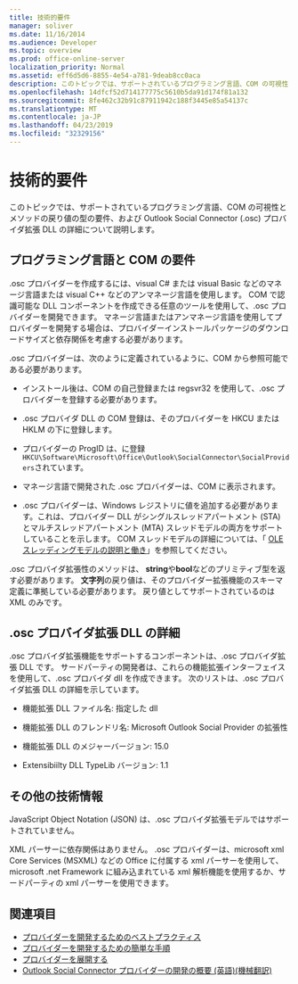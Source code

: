 ```yaml
---
title: 技術的要件
manager: soliver
ms.date: 11/16/2014
ms.audience: Developer
ms.topic: overview
ms.prod: office-online-server
localization_priority: Normal
ms.assetid: eff6d5d6-8855-4e54-a781-9deab8cc0aca
description: このトピックでは、サポートされているプログラミング言語、COM の可視性とメソッドの戻り値の型の要件、および Outlook Social Connector (.osc) プロバイダ拡張 DLL の詳細について説明します。
ms.openlocfilehash: 14dfcf52d714177775c5610b5da91d174f81a132
ms.sourcegitcommit: 8fe462c32b91c87911942c188f3445e85a54137c
ms.translationtype: MT
ms.contentlocale: ja-JP
ms.lasthandoff: 04/23/2019
ms.locfileid: "32329156"
---
```

# <a name="technical-requirements"></a>技術的要件

このトピックでは、サポートされているプログラミング言語、COM の可視性とメソッドの戻り値の型の要件、および Outlook Social Connector (.osc) プロバイダ拡張 DLL の詳細について説明します。 
  
## <a name="programming-language-and-com-requirements"></a>プログラミング言語と COM の要件

.osc プロバイダーを作成するには、visual C# または visual Basic などのマネージ言語または visual C++ などのアンマネージ言語を使用します。 COM で認識可能な DLL コンポーネントを作成できる任意のツールを使用して、.osc プロバイダーを開発できます。 マネージ言語またはアンマネージ言語を使用してプロバイダーを開発する場合は、プロバイダーインストールパッケージのダウンロードサイズと依存関係を考慮する必要があります。
  
.osc プロバイダーは、次のように定義されているように、COM から参照可能である必要があります。
  
- インストール後は、COM の自己登録または regsvr32 を使用して、.osc プロバイダーを登録する必要があります。
    
- .osc プロバイダ DLL の COM 登録は、そのプロバイダーを HKCU または HKLM の下に登録します。 
    
- プロバイダーの ProgID は、に登録`HKCU\Software\Microsoft\Office\Outlook\SocialConnector\SocialProviders`されています。
    
- マネージ言語で開発された .osc プロバイダーは、COM に表示されます。
    
- .osc プロバイダーは、Windows レジストリに値を追加する必要があります。これは、プロバイダー DLL がシングルスレッドアパートメント (STA) とマルチスレッドアパートメント (MTA) スレッドモデルの両方をサポートしていることを示します。 COM スレッドモデルの詳細については、「 [OLE スレッディングモデルの説明と働き](https://support.microsoft.com/kb/150777)」を参照してください。
    
.osc プロバイダ拡張性のメソッドは、 **string**や**bool**などのプリミティブ型を返す必要があります。 **文字列**の戻り値は、そのプロバイダー拡張機能のスキーマ定義に準拠している必要があります。 戻り値としてサポートされているのは XML のみです。 
  
## <a name="details-of-the-osc-provider-extensibility-dll"></a>.osc プロバイダ拡張 DLL の詳細

.osc プロバイダ拡張機能をサポートするコンポーネントは、.osc プロバイダ拡張 DLL です。 サードパーティの開発者は、これらの機能拡張インターフェイスを使用して、.osc プロバイダ dll を作成できます。 次のリストは、.osc プロバイダ拡張 DLL の詳細を示しています。
  
- 機能拡張 DLL ファイル名: 指定した dll
    
- 機能拡張 DLL のフレンドリ名: Microsoft Outlook Social Provider の拡張性
    
- 機能拡張 DLL のメジャーバージョン: 15.0
    
- Extensibiilty DLL TypeLib バージョン: 1.1
    
## <a name="miscellaneous-technical-information"></a>その他の技術情報

JavaScript Object Notation (JSON) は、.osc プロバイダ拡張モデルではサポートされていません。
  
XML パーサーに依存関係はありません。 .osc プロバイダーは、microsoft xml Core Services (MSXML) などの Office に付属する xml パーサーを使用して、microsoft .net Framework に組み込まれている xml 解析機能を使用するか、サードパーティの xml パーサーを使用できます。 
  
## <a name="see-also"></a>関連項目

- [プロバイダーを開発するためのベストプラクティス](best-practices-for-developing-a-provider.md)  
- [プロバイダーを開発するための簡単な手順](quick-steps-for-learning-to-develop-a-provider.md)
- [プロバイダーを展開する](deploying-a-provider.md)  
- [Outlook Social Connector プロバイダーの開発の概要 (英語)(機械翻訳)](getting-started-with-developing-an-outlook-social-connector-provider.md)

